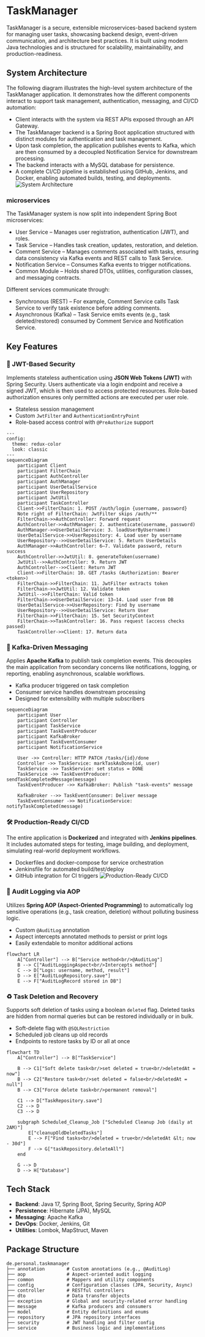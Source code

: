 # TaskManager

TaskManager is a secure, extensible microservices-based backend system for managing user tasks, showcasing backend design, event-driven communication, and architecture best practices.
It is built using modern Java technologies and is structured for scalability, maintainability, and production-readiness.

## System Architecture

The following diagram illustrates the high-level system architecture of the TaskManager application. It demonstrates how the different components interact to support task management, authentication, messaging, and CI/CD automation:

- Client interacts with the system via REST APIs exposed through an API Gateway.
- The TaskManager backend is a Spring Boot application structured with distinct modules for authentication and task management.
- Upon task completion, the application publishes events to Kafka, which are then consumed by a decoupled Notification Service for downstream processing.
- The backend interacts with a MySQL database for persistence.
- A complete CI/CD pipeline is established using GitHub, Jenkins, and Docker, enabling automated builds, testing, and deployments.
  ![System Architecture](<docs/assets/System Architecture Diagram.png>)

### microservices
The TaskManager system is now split into independent Spring Boot microservices:
- User Service – Manages user registration, authentication (JWT), and roles.
- Task Service – Handles task creation, updates, restoration, and deletion.
- Comment Service – Manages comments associated with tasks, ensuring data consistency via Kafka events and REST calls to Task Service.
- Notification Service – Consumes Kafka events to trigger notifications.
- Common Module – Holds shared DTOs, utilities, configuration classes, and messaging contracts.

Different services communicate through: 
  - Synchronous (REST) – For example, Comment Service calls Task Service to verify task existence before adding comments.
  - Asynchronous (Kafka) – Task Service emits events (e.g., task deleted/restored) consumed by Comment Service and Notification Service.
## Key Features

### 🔐 JWT-Based Security

Implements stateless authentication using **JSON Web Tokens (JWT)** with Spring Security. Users authenticate via a login endpoint and receive a signed JWT, which is then used to access protected resources. Role-based authorization ensures only permitted actions are executed per user role.

- Stateless session management
- Custom `JwtFilter` and `AuthenticationEntryPoint`
- Role-based access control with `@PreAuthorize` support

```mermaid
---
config:
  theme: redux-color
  look: classic
---
sequenceDiagram
    participant Client
    participant FilterChain
    participant AuthController
    participant AuthManager
    participant UserDetailService
    participant UserRepository
    participant JwtUtil
    participant TaskController
    Client->>FilterChain: 1. POST /auth/login {username, password}
    Note right of FilterChain: JwtFilter skips /auth/**
    FilterChain->>AuthController: Forward request
    AuthController->>AuthManager: 2. authenticate(username, password)
    AuthManager->>UserDetailService: 3. loadUserByUsername()
    UserDetailService->>UserRepository: 4. Load user by username
    UserRepository-->>UserDetailService: 5. Return UserDetails
    AuthManager->>AuthController: 6–7. Validate password, return success
    AuthController->>JwtUtil: 8. generateToken(username)
    JwtUtil-->>AuthController: 9. Return JWT
    AuthController-->>Client: Return JWT
    Client->>FilterChain: 10. GET /tasks (Authorization: Bearer <token>)
    FilterChain->>FilterChain: 11. JwtFilter extracts token
    FilterChain->>JwtUtil: 12. Validate token
    JwtUtil-->>FilterChain: Valid token
    FilterChain->>UserDetailService: 13–14. Load user from DB
    UserDetailService->>UserRepository: Find by username
    UserRepository-->>UserDetailService: Return User
    FilterChain->>FilterChain: 15. Set SecurityContext
    FilterChain->>TaskController: 16. Pass request (access checks passed)
    TaskController->>Client: 17. Return data

```

### 🔄 Kafka-Driven Messaging

Applies **Apache Kafka** to publish task completion events. This decouples the main application from secondary concerns like notifications, logging, or reporting, enabling asynchronous, scalable workflows.

- Kafka producer triggered on task completion
- Consumer service handles downstream processing
- Designed for extensibility with multiple subscribers

```mermaid
sequenceDiagram
    participant User
    participant Controller
    participant TaskService
    participant TaskEventProducer
    participant KafkaBroker
    participant TaskEventConsumer
    participant NotificationService

    User ->> Controller: HTTP PATCH /tasks/{id}/done
    Controller ->> TaskService: markTaskAsDone(id, user)
    TaskService ->> TaskService: set status = DONE
    TaskService ->> TaskEventProducer: sendTaskCompletedMessage(message)
    TaskEventProducer ->> KafkaBroker: Publish "task-events" message

    KafkaBroker -->> TaskEventConsumer: Deliver message
    TaskEventConsumer ->> NotificationService: notifyTaskCompleted(message)
```

### 🛠️ Production-Ready CI/CD

The entire application is **Dockerized** and integrated with **Jenkins pipelines**. It includes automated steps for testing, image building, and deployment, simulating real-world deployment workflows.

- Dockerfiles and docker-compose for service orchestration
- Jenkinsfile for automated build/test/deploy
- GitHub integration for CI triggers
  ![Production-Ready CI/CD](<docs/assets/Production-Ready CI:CD.png>)

### 📝 Audit Logging via AOP

Utilizes **Spring AOP (Aspect-Oriented Programming)** to automatically log sensitive operations (e.g., task creation, deletion) without polluting business logic.

- Custom `@AuditLog` annotation
- Aspect intercepts annotated methods to persist or print logs
- Easily extendable to monitor additional actions

```mermaid
flowchart LR
    A["Controller"] --> B["Service method<br/>@AuditLog"]
    B --> C["AuditLoggingAspect<br/>Intercepts method"]
    C --> D["Logs: username, method, result"]
    D --> E["AuditLogRepository.save"]
    E --> F["AuditLogRecord stored in DB"]
```

### ♻️ Task Deletion and Recovery

Supports soft deletion of tasks using a boolean `deleted` flag. Deleted tasks are hidden from normal queries but can be restored individually or in bulk.

- Soft-delete flag with `@SQLRestriction`
- Scheduled job cleans up old records
- Endpoints to restore tasks by ID or all at once

```mermaid
flowchart TD
    A["Controller"] --> B["TaskService"]

    B --> C1["Soft delete task<br/>set deleted = true<br/>deletedAt = now"]
    B --> C2["Restore task<br/>set deleted = false<br/>deletedAt = null"]
    B --> C3["Force delete task<br/>permanent removal"]

    C1 --> D["TaskRepository.save"]
    C2 --> D
    C3 --> D

    subgraph Scheduled_Cleanup_Job ["Scheduled Cleanup Job (daily at 2AM)"]
        E["cleanupOldDeletedTasks"]
        E --> F["Find tasks<br/>deleted = true<br/>deletedAt &lt; now - 30d"]
        F --> G["taskRepository.deleteAll"]
    end

    G --> D
    D --> H["Database"]
```

## Tech Stack

- **Backend**: Java 17, Spring Boot, Spring Security, Spring AOP
- **Persistence**: Hibernate (JPA), MySQL
- **Messaging**: Apache Kafka
- **DevOps**: Docker, Jenkins, Git
- **Utilities**: Lombok, MapStruct, Maven

## Package Structure

```
de.personal.taskmanager
├── annotation        # Custom annotations (e.g., @AuditLog)
├── aop               # Aspect-oriented audit logging
├── common            # Mappers and utility components
├── config            # Configuration classes (JPA, Security, Async)
├── controller        # RESTful controllers
├── dto               # Data transfer objects
├── exception         # Global and security-related error handling
├── message           # Kafka producers and consumers
├── model             # Entity definitions and enums
├── repository        # JPA repository interfaces
├── security          # JWT handling and filter config
├── service           # Business logic and implementations
```
